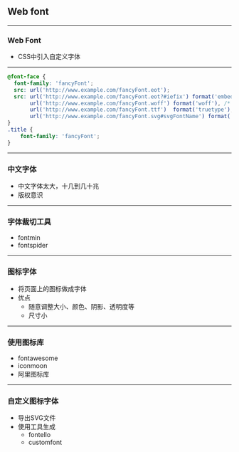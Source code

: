 ## Web font

---

### Web Font

* CSS中引入自定义字体

---

```css
@font-face {
  font-family: 'fancyFont';
  src: url('http://www.example.com/fancyFont.eot');
  src: url('http://www.example.com/fancyFont.eot?#iefix') format('embedded-opentype'),
       url('http://www.example.com/fancyFont.woff') format('woff'), /* 所有现代浏览器 */
       url('http://www.example.com/fancyFont.ttf')  format('truetype'), /* Safari, Android, iOS */
       url('http://www.example.com/fancyFont.svg#svgFontName') format('svg'); /* Legacy iOS */
}
.title {
    font-family: 'fancyFont';
}
```

---

### 中文字体

* 中文字体太大，十几到几十兆
* 版权意识

---

### 字体裁切工具

* fontmin
* fontspider

---

### 图标字体

* 将页面上的图标做成字体
* 优点
    * 随意调整大小、颜色、阴影、透明度等
    * 尺寸小

---

### 使用图标库

* fontawesome
* iconmoon
* 阿里图标库

---

### 自定义图标字体

* 导出SVG文件
* 使用工具生成
    * fontello
    * customfont
